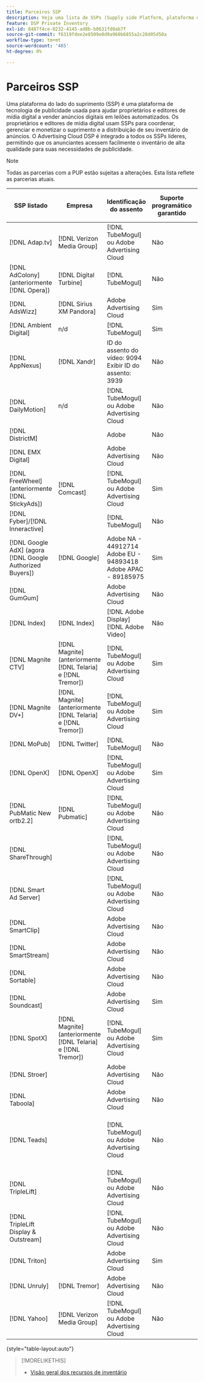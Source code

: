 ```yaml
---
title: Parceiros SSP
description: Veja uma lista de SSPs (Supply side Platform, plataforma do lado do suprimento disponível) e parceiros de intercâmbio abertos.
feature: DSP Private Inventory
exl-id: 8487f4ce-0232-4145-ad8b-b0631fd0ab7f
source-git-commit: f6319fdee2e8509e0d0a960b6855a2c28d05d50a
workflow-type: tm+mt
source-wordcount: '465'
ht-degree: 0%

---
```


# Parceiros SSP

Uma plataforma do lado do suprimento (SSP) é uma plataforma de tecnologia de publicidade usada para ajudar proprietários e editores de mídia digital a vender anúncios digitais em leilões automatizados. Os proprietários e editores de mídia digital usam SSPs para coordenar, gerenciar e monetizar o suprimento e a distribuição de seu inventário de anúncios. O Advertising Cloud DSP é integrado a todos os SSPs líderes, permitindo que os anunciantes acessem facilmente o inventário de alta qualidade para suas necessidades de publicidade.

>[!NOTE]
>
>Todas as parcerias com a PUP estão sujeitas a alterações. Esta lista reflete as parcerias atuais.

| SSP listado | Empresa | Identificação do assento | Suporte programático garantido | Região | Moeda suportada | Desktop de vídeo | Vídeo móvel | Vídeo CTV | Desktop de exibição | Exibir móvel | Exibição nativa | Desktop de áudio e móvel |
|--- |--- |--- |--- |--- |--- |--- |--- |--- |--- |--- |--- |--- |
| [!DNL Adap.tv] | [!DNL Verizon Media Group] | [!DNL TubeMogul] ou Adobe Advertising Cloud | Não | Global | USD | X | X | X |  |  |  |  |
| [!DNL AdColony] (anteriormente [!DNL Opera]) | [!DNL Digital Turbine] | [!DNL TubeMogul] | Não | Global | USD |  | x |  | x | x |  |  |
| [!DNL AdsWizz] | [!DNL Sirius XM Pandora] | Adobe Advertising Cloud | Sim | Global | USD, EUR, GBP |  |  |  |  |  |  | x |
| [!DNL Ambient Digital] | n/d | [!DNL TubeMogul] | Sim | SEA | USD |  | x |  | x |  |  | x |
| [!DNL AppNexus] | [!DNL Xandr] | ID do assento do vídeo: 9094<br>Exibir ID do assento: 3939 | Não | Global | USD | x | x | x | x | x |  |  |
| [!DNL DailyMotion] | n/d | [!DNL TubeMogul] ou Adobe Advertising Cloud | Não | EUA + EMEA | USD, EUR | x | x | x |  |  |  |  |
| [!DNL DistrictM] |  | Adobe | Não | EUA/CA | USD |  |  |  | x | x |  |  |
| [!DNL EMX Digital] |  | Adobe Advertising Cloud | Não | EUA/CA | USD | x | x | x |  |  |  |  |
| [!DNL FreeWheel] (anteriormente [!DNL StickyAds]) | [!DNL Comcast] | [!DNL TubeMogul] ou Adobe Advertising Cloud | Sim | Global | USD, EUR, AUD, GBP | x | x | x |  |  |  |  |
| [!DNL Fyber]/[!DNL Inneractive] |  | [!DNL TubeMogul] | Não | Global | USD | x | x |  |  |  |  |  |
| [!DNL Google AdX] (agora [!DNL Google Authorized Buyers]) | [!DNL Google] | Adobe NA - 44912714<br>Adobe EU - 94893418<br>Adobe APAC - 89185975 | Sim | Global | USD, BRL | x | x | x | x | x |  | x |
| [!DNL GumGum] |  | Adobe Advertising Cloud | Não | EUA/CA | USD | x | x |  | x | x |  |  |
| [!DNL Index] | [!DNL Index] | [!DNL Adobe Display]<br>[!DNL Adobe Video] | Não | Global | USD | x | x | x | x | x |  |  |
| [!DNL Magnite CTV] | [!DNL Magnite] (anteriormente [!DNL Telaria] e [!DNL Tremor]) | [!DNL TubeMogul] ou Adobe Advertising Cloud | Sim | Global | AUD, USD | x | x | x |  |  |  |  |
| [!DNL Magnite DV+] | [!DNL Magnite] (anteriormente [!DNL Telaria] e [!DNL Tremor]) | [!DNL TubeMogul] ou Adobe Advertising Cloud | Sim | Global | USD | x | x | x | x | x |  | x |
| [!DNL MoPub] | [!DNL Twitter] | [!DNL TubeMogul] | Não | Global | USD |  | x |  |  |  |  |  |
| [!DNL OpenX] | [!DNL OpenX] | [!DNL TubeMogul] ou Adobe Advertising Cloud | Sim | Global | USD | x |  |  | x | x |  |  |
| [!DNL PubMatic New ortb2.2] | [!DNL Pubmatic] | [!DNL TubeMogul] ou Adobe Advertising Cloud | Não | Global | USD | x | x | x | x | x |  |  |
| [!DNL ShareThrough] |  | [!DNL TubeMogul] ou Adobe Advertising Cloud | Não | Global | USD | x | x |  | x | x | x |  |
| [!DNL Smart Ad Server] |  | [!DNL TubeMogul] ou Adobe Advertising Cloud | Não | Global | USD, EUR | x | x |  | x | x |  |  |
| [!DNL SmartClip] |  | Adobe Advertising Cloud | Não | EMEA | Todas as Moedas | x | x | x | x | x |  |  |
| [!DNL SmartStream] |  | Adobe Advertising Cloud | Não | EMEA | EUR, USD | x | x |  |  |  |  |  |
| [!DNL Sortable] |  | Adobe Advertising Cloud | Não | CA | USD |  |  |  | x | x |  |  |
| [!DNL Soundcast] |  | Adobe Advertising Cloud | Sim | Global | EUR, USD |  |  |  |  |  |  | x |
| [!DNL SpotX] | [!DNL Magnite] (anteriormente [!DNL Telaria] e [!DNL Tremor]) | [!DNL TubeMogul] ou Adobe Advertising Cloud | Sim | Global | USD | x | x | x |  |  |  |  |
| [!DNL Stroer] |  | Adobe Advertising Cloud | Não | EMEA | USD | x | x |  | x | x |  |  |
| [!DNL Taboola] |  | Adobe Advertising Cloud | Não | EUA/CA | USD | x | x |  |  |  |  |  |
| [!DNL Teads] |  | [!DNL TubeMogul] ou Adobe Advertising Cloud | Não | Vídeo externo = Global<br>Exibir = NA + EMEA | USD | x | x |  | x | x |  |  |
| [!DNL TripleLift] |  | [!DNL TubeMogul] ou Adobe Advertising Cloud | Não | Global | USD |  |  |  |  |  | x |  |
| [!DNL TripleLift Display & Outstream] |  | [!DNL TubeMogul] ou Adobe Advertising Cloud | Não | Global | USD | x | x |  | x | x |  |  |
| [!DNL Triton] |  | Adobe Advertising Cloud | Sim | Global | USD |  |  |  |  |  |  | x |
| [!DNL Unruly] | [!DNL Tremor] | Adobe Advertising Cloud | Não | EUA + EMEA | USD | x | x |  |  |  |  |  |
| [!DNL Yahoo] | [!DNL Verizon Media Group] | [!DNL TubeMogul] ou Adobe Advertising Cloud | Não | Global | USD |  |  |  | x | x |  |  |

{style=&quot;table-layout:auto&quot;}

>[!MORELIKETHIS]
>
>* [Visão geral dos recursos de inventário](inventory-overview.md)

